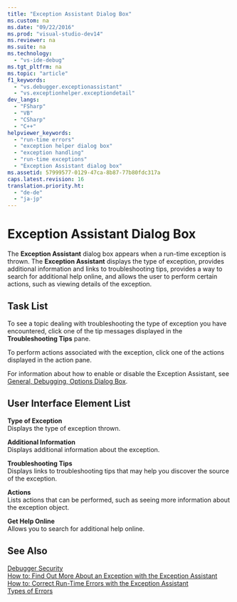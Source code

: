 ```yaml
---
title: "Exception Assistant Dialog Box"
ms.custom: na
ms.date: "09/22/2016"
ms.prod: "visual-studio-dev14"
ms.reviewer: na
ms.suite: na
ms.technology: 
  - "vs-ide-debug"
ms.tgt_pltfrm: na
ms.topic: "article"
f1_keywords: 
  - "vs.debugger.exceptionassistant"
  - "vs.exceptionhelper.exceptiondetail"
dev_langs: 
  - "FSharp"
  - "VB"
  - "CSharp"
  - "C++"
helpviewer_keywords: 
  - "run-time errors"
  - "exception helper dialog box"
  - "exception handling"
  - "run-time exceptions"
  - "Exception Assistant dialog box"
ms.assetid: 57999577-0129-47ca-8b87-77b80fdc317a
caps.latest.revision: 16
translation.priority.ht: 
  - "de-de"
  - "ja-jp"
---
```

# Exception Assistant Dialog Box
The **Exception Assistant** dialog box appears when a run-time exception is thrown. The **Exception Assistant** displays the type of exception, provides additional information and links to troubleshooting tips, provides a way to search for additional help online, and allows the user to perform certain actions, such as viewing details of the exception.  
  
## Task List  
 To see a topic dealing with troubleshooting the type of exception you have encountered, click one of the tip messages displayed in the **Troubleshooting Tips** pane.  
  
 To perform actions associated with the exception, click one of the actions displayed in the action pane.  
  
 For information about how to enable or disable the Exception Assistant, see [General, Debugging, Options Dialog Box](../VS_csharp/general--debugging--options-dialog-box.md).  
  
## User Interface Element List  
 **Type of Exception**  
 Displays the type of exception thrown.  
  
 **Additional Information**  
 Displays additional information about the exception.  
  
 **Troubleshooting Tips**  
 Displays links to troubleshooting tips that may help you discover the source of the exception.  
  
 **Actions**  
 Lists actions that can be performed, such as seeing more information about the exception object.  
  
 **Get Help Online**  
 Allows you to search for additional help online.  
  
## See Also  
 [Debugger Security](../VS_csharp/debugger-security.md)   
 [How to: Find Out More About an Exception with the Exception Assistant](../Topic/How%20to:%20Use%20the%20Exception%20Assistant.md)   
 [How to: Correct Run-Time Errors with the Exception Assistant](../Topic/How%20to:%20Correct%20Run-Time%20Errors%20with%20the%20Exception%20Assistant.md)   
 [Types of Errors](../VS_csharp/error-types--visual-basic-.md)